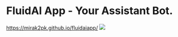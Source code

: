 # FluidAI App - Your Assistant Bot.
https://mirak2pk.github.io/fluidaiapp/
![](https://github.com/mirak2pk/AppGPT/blob/main/screens.png)
